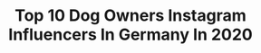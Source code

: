 ---
title: Top 10 Dog Owners Instagram Influencers In Germany In 2020
description: >-
  Find top dog owners Instagram influencers in Germany in 2020. Most popular hashtags: #hundeliebe #dogsofinstagram #doglover #hund.
platform: Instagram
profiles:
  - username: "jnnfr2607"
    fullname: >-
      JENNY • HEJ.HI.HELLO.WELCOME!
    location: "Germany"
    followers: 4841
    engagement: 1127
    commentsToLikes: 0.114410
    avatar: "https://scontent-ams4-1.cdninstagram.com/v/t51.2885-19/s320x320/77367959_586080618623333_1653657422226522112_n.jpg?_nc_ht=scontent-ams4-1.cdninstagram.com&_nc_ohc=9SNz5OxPZ2AAX-D1luU&oh=5f97d2cd811647079307a8a9b8e05c08&oe=5EBC07AB"
    verified: false
    hashtags: "#bathroom, #verlosung, #baby2020, #interi"
  - username: "secret_love_littlelife"
    fullname: >-
      𝑽𝒆𝒓𝒍𝒊𝒆𝒃𝒕 𝒊𝒏 𝑴𝒂𝒓𝒍𝒆𝒚
    location: "Germany"
    followers: 7038
    engagement: 502
    commentsToLikes: 0.063804
    avatar: "https://scontent-lhr8-1.cdninstagram.com/v/t51.2885-19/s320x320/88391557_207346373980835_6858608243912998912_n.jpg?_nc_ht=scontent-lhr8-1.cdninstagram.com&_nc_ohc=r8wvOHBS6IoAX-JNSS6&oh=96a870fd79b4cbbf5a2ab85231c36730&oe=5EBB3758"
    verified: false
    hashtags: "#perfektmatch, #dogfashion, #krankerhund, #styling"
  - username: "milaslablife"
    fullname: >-
      Sarah & Mila 👑
    location: "Germany"
    followers: 4696
    engagement: 1557
    commentsToLikes: 0.120186
    avatar: "https://scontent-lhr8-1.cdninstagram.com/v/t51.2885-19/s320x320/82240857_798112020691830_6329812162487255040_n.jpg?_nc_ht=scontent-lhr8-1.cdninstagram.com&_nc_ohc=IQE7aQFPtQAAX_7Y99Z&oh=14bc54d5c4354f339801c0c52334781e&oe=5EBB89DC"
    verified: false
    hashtags: "#veganfood, #naturelovers, #animalsinfluence, #hundeliebegrenzenlos"
  - username: "holly_thestaffygirl"
    fullname: >-
      🐾   𝐻😍𝓁𝓁𝓎   🐾
    location: "Germany"
    followers: 4143
    engagement: 2466
    commentsToLikes: 0.031615
    avatar: "https://scontent-ams4-1.cdninstagram.com/v/t51.2885-19/s320x320/92578391_2518268441731334_6740985036889128960_n.jpg?_nc_ht=scontent-ams4-1.cdninstagram.com&_nc_ohc=jc2e5OI5WvwAX9hhjnr&oh=ac84166969da0dd971f75c25c3c1cabd&oe=5EB69B6B"
    verified: false
    hashtags: "#staffy, #truth, #herzenshund, #doglovers"
  - username: "adventure_dogz"
    fullname: >-
      ∆↟ AdventureDogz ↟∆
    location: "Germany"
    followers: 2515
    engagement: 2180
    commentsToLikes: 0.033788
    avatar: "https://scontent-lhr8-1.cdninstagram.com/v/t51.2885-19/s320x320/58902472_476530226219901_8588047078427459584_n.jpg?_nc_ht=scontent-lhr8-1.cdninstagram.com&_nc_ohc=R0nohwL_dPwAX-jSXX_&oh=3ba8bd98799632f8691bbcf0e7059da6&oe=5EB9B66C"
    verified: false
    hashtags: "#puppies, #chocolabrador, #yingandyang, #dogsitting"
  - username: "lenamatufotografie"
    fullname: >-
      Lena Matu Fotografie
    location: "Germany"
    followers: 5984
    engagement: 468
    commentsToLikes: 0.016167
    avatar: "https://scontent-ams4-1.cdninstagram.com/v/t51.2885-19/s320x320/62575851_401778490419806_8154290441349496832_n.jpg?_nc_ht=scontent-ams4-1.cdninstagram.com&_nc_ohc=7JY010QL_wYAX8s_VP4&oh=e7e72e86666480a707f810ba139bf726&oe=5EB45969"
    verified: false
    hashtags: "#purarazaespa, #tierfotograf, #weeklyfluff, #jackrussleterrier"
  - username: "williwhey"
    fullname: >-
      Tattoos ,Bike ,Fitness
    location: "Germany"
    followers: 26823
    engagement: 1582
    commentsToLikes: 0.027852
    avatar: "https://scontent-lhr8-1.cdninstagram.com/v/t51.2885-19/s320x320/82641078_114182030024395_5891221784530780160_n.jpg?_nc_ht=scontent-lhr8-1.cdninstagram.com&_nc_ohc=Vf8O0uv0kJoAX-unzVx&oh=9bc570524ac9bbb964d25557bf7fa843&oe=5EB90E27"
    verified: false
    hashtags: "#inklove, #brandenburg, #bikefam, #tattooart"
  - username: "iamlarissajeanne"
    fullname: >-
      LARISSA JEANNE
    location: "Germany"
    followers: 28118
    engagement: 565
    commentsToLikes: 0.013567
    avatar: "https://scontent-lhr8-1.cdninstagram.com/v/t51.2885-19/s320x320/87241848_206495543830939_6207824194948825088_n.jpg?_nc_ht=scontent-lhr8-1.cdninstagram.com&_nc_ohc=l8LQPQqm3XkAX9f4qVA&oh=4ad47d8b906fa99dbf1c116d98df2b24&oe=5EBACA86"
    verified: false
    hashtags: "#foryourpage, #switzerland, #longlegs, #fypagechallenge"
  - username: "cigar.dreams"
    fullname: >-
      Ken Stemler
    location: "Germany"
    followers: 23047
    engagement: 580
    commentsToLikes: 0.057755
    avatar: "https://scontent-ams4-1.cdninstagram.com/v/t51.2885-19/s320x320/61705032_482882969125729_8882119043893428224_n.jpg?_nc_ht=scontent-ams4-1.cdninstagram.com&_nc_ohc=Gj2xl2mhsGwAX_TfOWJ&oh=ef1f12c5461d51f0354d559071a42164&oe=5EB97AF1"
    verified: false
    hashtags: "#quaidorsay, #teamhoyo, #doublecorona, #naturewalks"
  - username: "manuelhasni"
    fullname: >-
      Manuel Hasni
    location: "Germany"
    followers: 25546
    engagement: 412
    commentsToLikes: 0.048809
    avatar: "https://scontent-ams4-1.cdninstagram.com/v/t51.2885-19/s320x320/67387868_738033016631827_7350760016556589056_n.jpg?_nc_ht=scontent-ams4-1.cdninstagram.com&_nc_ohc=2J6Ppq9vNuoAX-GlLYb&oh=759891b144d2d7664830aefe54c34f4f&oe=5EB9F608"
    verified: false
    hashtags: "#gedanken, #iloveyouu, #sohappy, #daddysgirlforever"
---